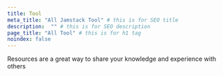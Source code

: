 ```yaml
---
title: Tool
meta_title: "All Jamstack Tool" # this is for SEO title
description:  "" # this is for SEO description
page_title: "All Tool" # this is for h1 tag
noindex: false
---
```

Resources are a great way to share your knowledge and experience with others

